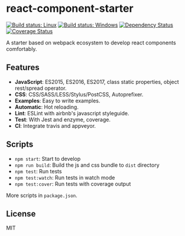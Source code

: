 # react-component-starter

[![Build status: Linux](https://img.shields.io/travis/Alex1990/react-component-starter.svg?style=flat-square)](https://travis-ci.org/Alex1990/react-component-starter)
[![Build status: Windows](https://img.shields.io/appveyor/ci/Alex1990/react-component-starter/master.svg?style=flat-square)](https://ci.appveyor.com/project/Alex1990/react-component-starter/branch/master)
[![Dependency Status](https://david-dm.org/Alex1990/react-component-starter.svg?style=flat-square)](https://david-dm.org/Alex1990/react-component-starter)
[![Coverage Status](https://img.shields.io/coveralls/Alex1990/react-component-starter/master.svg?style=flat-square)](https://coveralls.io/github/Alex1990/react-component-starter?branch=master)

A starter based on webpack ecosystem to develop react components comfortably.

## Features

- **JavaScript**: ES2015, ES2016, ES2017, class static properties, object rest/spread operator.
- **CSS**: CSS/SASS/LESS/Stylus/PostCSS, Autoprefixer.
- **Examples**: Easy to write examples.
- **Automatic**: Hot reloading.
- **Lint**: ESLint with airbnb's javascript styleguide.
- **Test**: With Jest and enzyme, coverage.
- **CI**: Integrate travis and appveyor.

## Scripts

- `npm start`: Start to develop
- `npm run build`: Build the js and css bundle to `dist` directory
- `npm test`: Run tests
- `npm test:watch`: Run tests in watch mode
- `npm test:cover`: Run tests with coverage output

More scripts in `package.json`.

## License

MIT
